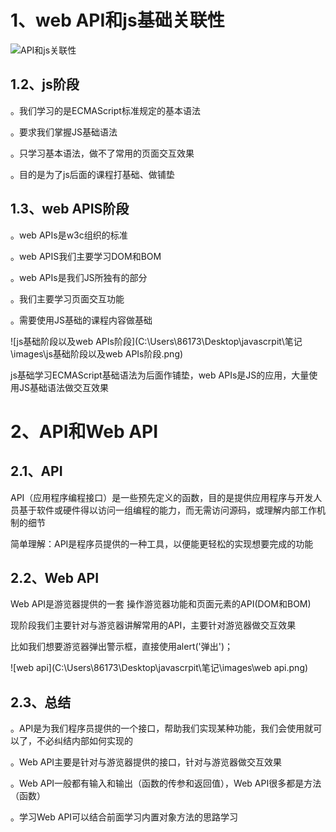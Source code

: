 # 1、web API和js基础关联性

![API和js关联性](C:\Users\86173\Desktop\javascrpit\笔记\images\API和js关联性.png)

## 1.2、js阶段

。我们学习的是ECMAScript标准规定的基本语法

。要求我们掌握JS基础语法

。只学习基本语法，做不了常用的页面交互效果

。目的是为了js后面的课程打基础、做铺垫

## 1.3、web APIS阶段

。web APIs是w3c组织的标准

。web APIS我们主要学习DOM和BOM

。web APIs是我们JS所独有的部分

。我们主要学习页面交互功能

。需要使用JS基础的课程内容做基础

![js基础阶段以及web APIs阶段](C:\Users\86173\Desktop\javascrpit\笔记\images\js基础阶段以及web APIs阶段.png)

js基础学习ECMAScript基础语法为后面作铺垫，web  APIs是JS的应用，大量使用JS基础语法做交互效果

# 2、API和Web API

## 2.1、API

API（应用程序编程接口）是一些预先定义的函数，目的是提供应用程序与开发人员基于软件或硬件得以访问一组编程的能力，而无需访问源码，或理解内部工作机制的细节

简单理解：API是程序员提供的一种工具，以便能更轻松的实现想要完成的功能

## 2.2、Web API

Web API是游览器提供的一套 操作游览器功能和页面元素的API(DOM和BOM)

现阶段我们主要针对与游览器讲解常用的API，主要针对游览器做交互效果

比如我们想要游览器弹出警示框，直接使用alert('弹出')；

![web  api](C:\Users\86173\Desktop\javascrpit\笔记\images\web  api.png)

## 2.3、总结

。API是为我们程序员提供的一个接口，帮助我们实现某种功能，我们会使用就可以了，不必纠结内部如何实现的

。Web API主要是针对与游览器提供的接口，针对与游览器做交互效果

。Web API一般都有输入和输出（函数的传参和返回值），Web API很多都是方法（函数）

。学习Web API可以结合前面学习内置对象方法的思路学习

# 